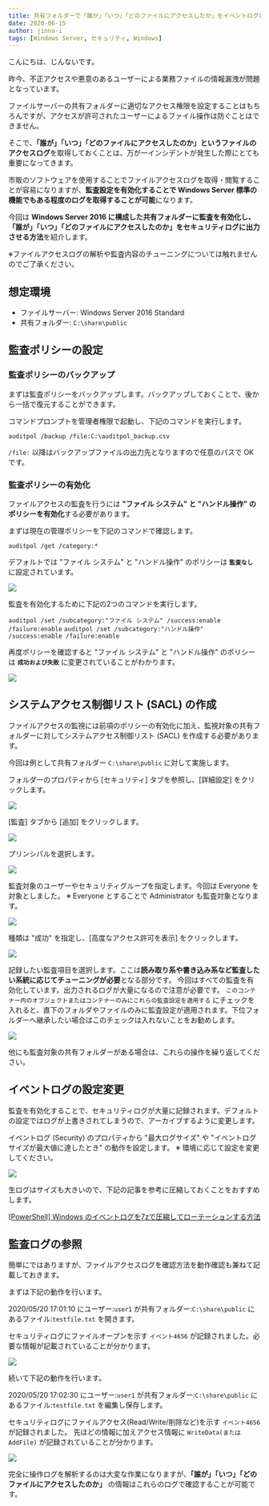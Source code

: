 ```yaml
---
title: 共有フォルダーで「誰が」「いつ」「どのファイルにアクセスしたか」をイベントログに出力させる方法
date: 2020-06-15
author: jinna-i
tags: [Windows Server, セキュリティ, Windows]
---
```


こんにちは、じんないです。

昨今、不正アクセスや悪意のあるユーザーによる業務ファイルの情報漏洩が問題となっています。

ファイルサーバーの共有フォルダーに適切なアクセス権限を設定することはもちろんですが、アクセスが許可されたユーザーによるファイル操作は防ぐことはできません。

そこで、**「誰が」「いつ」「どのファイルにアクセスしたのか」というファイルのアクセスログ**を取得しておくことは、万が一インシデントが発生した際にとても重要になってきます。

市販のソフトウェアを使用することでファイルアクセスログを取得・閲覧することが容易になりますが、**監査設定を有効化することで Windows Server 標準の機能でもある程度のログを取得することが可能**になります。

今回は **Windows Server 2016 に構成した共有フォルダーに監査を有効化し、「誰が」「いつ」「どのファイルにアクセスしたのか」をセキュリティログに出力させる方法**を紹介します。

※ファイルアクセスログの解析や監査内容のチューニングについては触れませんのでご了承ください。

## 想定環境
- ファイルサーバー: Windows Server 2016 Standard
- 共有フォルダー: `C:\share\public`

## 監査ポリシーの設定
### 監査ポリシーのバックアップ

まずは監査ポリシーをバックアップします。バックアップしておくことで、後から一括で復元することができます。

コマンドプロンプトを管理者権限で起動し、下記のコマンドを実行します。

`auditpol /backup /file:C:\auditpol_backup.csv`

`/file:` 以降はバックアップファイルの出力先となりますので任意のパスで OK です。

### 監査ポリシーの有効化

ファイルアクセスの監査を行うには **"ファイル システム" と "ハンドル操作" のポリシーを有効化**する必要があります。

まずは現在の管理ポリシーを下記のコマンドで確認します。

`auditpol /get /category:*`

デフォルトでは "ファイル システム" と "ハンドル操作" のポリシーは **`監査なし`** に設定されています。

![](images/how-to-output-eventlog-of-file-access-in-shared-folder-1.png)

監査を有効化するために下記の2つのコマンドを実行します。

`auditpol /set /subcategory:"ファイル システム" /success:enable /failure:enable`
`auditpol /set /subcategory:"ハンドル操作" /success:enable /failure:enable`

再度ポリシーを確認すると "ファイル システム" と "ハンドル操作" のポリシーは **`成功および失敗`** に変更されていることがわかります。

![](images/how-to-output-eventlog-of-file-access-in-shared-folder-2.png)


## システムアクセス制御リスト (SACL) の作成

ファイルアクセスの監視には前項のポリシーの有効化に加え、監視対象の共有フォルダーに対してシステムアクセス制御リスト (SACL) を作成する必要があります。

今回は例として共有フォルダー `C:\share\public` に対して実施します。

フォルダーのプロパティから [セキュリティ] タブを参照し、[詳細設定] をクリックします。

![](images/how-to-output-eventlog-of-file-access-in-shared-folder-3.png)

[監査] タブから [追加] をクリックします。

![](images/how-to-output-eventlog-of-file-access-in-shared-folder-4.png)

プリンシパルを選択します。

![](images/how-to-output-eventlog-of-file-access-in-shared-folder-5.png)

監査対象のユーザーやセキュリティグループを指定します。今回は Everyone を対象としました。
※ Everyone とすることで Administrator も監査対象となります。

![](images/how-to-output-eventlog-of-file-access-in-shared-folder-6.png)

種類は "成功" を指定し、[高度なアクセス許可を表示] をクリックします。

![](images/how-to-output-eventlog-of-file-access-in-shared-folder-7.png)

記録したい監査項目を選択します。ここは**読み取り系や書き込み系など監査したい系統に応じてチューニングが必要**となる部分です。
今回はすべての監査を有効化しています。出力されるログが大量になるので注意が必要です。
`このコンテナー内のオブジェクトまたはコンテナーのみにこれらの監査設定を適用する` にチェックを入れると、直下のフォルダやファイルのみに監査設定が適用されます。下位フォルダーへ継承したい場合はこのチェックは入れないことをお勧めします。

![](images/how-to-output-eventlog-of-file-access-in-shared-folder-8.png)

他にも監査対象の共有フォルダーがある場合は、これらの操作を繰り返してください。

## イベントログの設定変更

監査を有効化することで、セキュリティログが大量に記録されます。デフォルトの設定ではログが上書きされてしまうので、アーカイブするように変更します。

イベントログ (Security) のプロパティから "最大ログサイズ" や "イベントログサイズが最大値に達したとき" の動作を設定します。
※ 環境に応じて設定を変更してください。

![](images/how-to-output-eventlog-of-file-access-in-shared-folder-9.png)

生ログはサイズも大きいので、下記の記事を参考に圧縮しておくことをおすすめします。

[\[PowerShell\] Windows のイベントログを7zで圧縮してローテーションする方法](https://mseeeen.msen.jp/how-to-rotate-windows-event-log/)

## 監査ログの参照

簡単にではありますが、ファイルアクセスログを確認方法を動作確認も兼ねて記載しておきます。

まずは下記の動作を行います。

2020/05/20 17:01:10 にユーザー:`user1` が共有フォルダー:`C:\share\public` にあるファイル:`testfile.txt` を開きます。

セキュリティログにファイルオープンを示す `イベント4656` が記録されました。必要な情報が記載されていることが分かります。

![](images/how-to-output-eventlog-of-file-access-in-shared-folder-10.png)

続いて下記の動作を行います。

2020/05/20 17:02:30 にユーザー:`user1` が共有フォルダー:`C:\share\public` にあるファイル:`testfile.txt` を編集し保存します。

セキュリティログにファイルアクセス(Read/Write/削除など)を示す `イベント4656` が記録されました。
先ほどの情報に加えアクセス情報に `WriteData(または AddFile)` が記録されていることが分かります。

![](images/how-to-output-eventlog-of-file-access-in-shared-folder-11.png)

完全に操作ログを解析するのは大変な作業になりますが、**「誰が」「いつ」「どのファイルにアクセスしたのか」** の情報はこれらのログで確認することが可能です。
